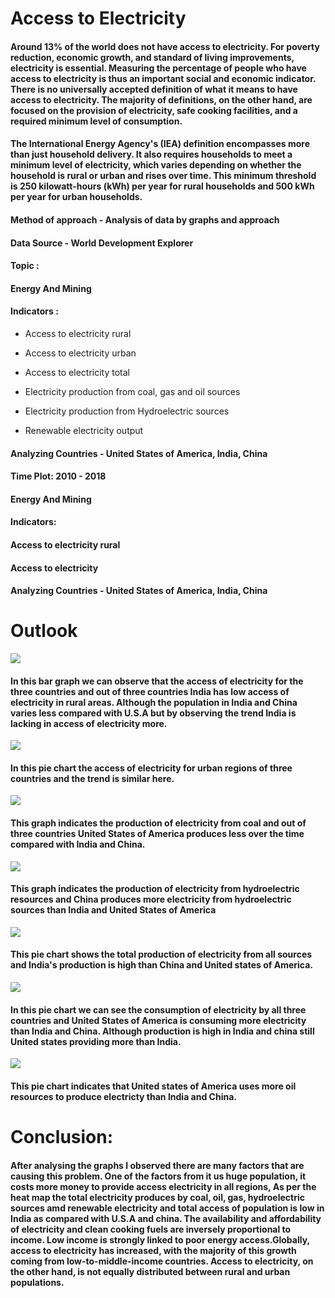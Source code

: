 #  Access to Electricity
#### Around 13% of the world does not have access to electricity. For poverty reduction, economic growth, and standard of living improvements, electricity is essential. Measuring the percentage of people who have access to electricity is thus an important social and economic indicator. There is no universally accepted definition of what it means to have access to electricity. The majority of definitions, on the other hand, are focused on the provision of electricity, safe cooking facilities, and a required minimum level of consumption. 

#### The International Energy Agency's (IEA) definition encompasses more than just household delivery. It also requires households to meet a minimum level of electricity, which varies depending on whether the household is rural or urban and rises over time. This minimum threshold is 250 kilowatt-hours (kWh) per year for rural households and 500 kWh per year for urban households.
#### Method of approach - Analysis of data by graphs and approach 
#### Data Source - World Development Explorer

#### Topic :
#### Energy And Mining
#### Indicators :
*  Access to electricity rural

*  Access to electricity urban

*  Access  to electricity total

*  Electricity production from coal, gas and oil sources

*  Electricity production from Hydroelectric sources

*  Renewable electricity output

#### Analyzing Countries - United States of America, India, China

#### Time Plot: 2010 - 2018
#### Energy And Mining
#### Indicators:
#### Access to electricity rural
#### Access to electricity 
#### Analyzing Countries - United States of America, India, China


# Outlook
![](newplot.png)
#### In this bar graph we can observe that the access of electricity for the three countries and out of three countries India has low access of electricity in rural areas. Although the population in India and China varies less compared with U.S.A but by observing the trend India is lacking in access of electricity more.
![](Urban.png)
#### In this pie chart the access of electricity for urban regions of three countries and the trend is similar here.

![](coal.png)
#### This graph indicates the production of electricity from coal and out of three countries United States of America produces less over the time compared with India and China.

![](hydro.png)
#### This graph indicates the production of electricity from hydroelectric resources and China produces more electricity from hydroelectric sources than India and United States of America

![](total.png)
#### This pie chart shows the total production of electricity from all sources and India's production is high than China and United states of America.

![](consumption.png)
#### In this pie chart we can see the consumption of electricity by all three countries and United States of America is consuming more electricity than India and China. Although production is high in India and china still United states providing more than India.

![](energyuse.png)
#### This pie chart indicates that United states of America uses more oil resources to produce electricty than India and China.
# Conclusion:
#### After analysing the graphs I observed there are many factors that are causing this problem. One of the factors from it us huge population, it costs more money to provide access electricity in all regions, As per the heat map the total electricity produces by coal, oil, gas, hydroelectric sources amd renewable electricity and total access of population is low in India as compared with U.S.A and china. The availability and affordability of electricity and clean cooking fuels are inversely proportional to income. Low income is strongly linked to poor energy access.Globally, access to electricity has increased, with the majority of this growth coming from low-to-middle-income countries. Access to electricity, on the other hand, is not equally distributed between rural and urban populations.
